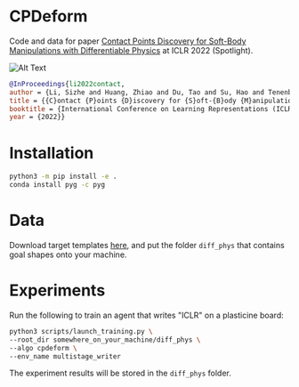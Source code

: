 # CPDeform
Code and data for paper [Contact Points Discovery for Soft-Body Manipulations with Differentiable Physics](https://lester0866.github.io/publication/contact_points_discovery_iclr2022/) at ICLR 2022 (Spotlight).

![Alt Text](https://github.com/lester0866/CPDeform/blob/main/demo/writer_demo.gif)

```bibtex
@InProceedings{li2022contact,
author = {Li, Sizhe and Huang, Zhiao and Du, Tao and Su, Hao and Tenenbaum, Joshua and Gan, Chuang},
title = {{C}ontact {P}oints {D}iscovery for {S}oft-{B}ody {M}anipulations with {D}ifferentiable {P}hysics},
booktitle = {International Conference on Learning Representations (ICLR)},
year = {2022}}
```

# Installation

```bash
python3 -m pip install -e .
conda install pyg -c pyg
```

# Data

Download target templates [here](https://drive.google.com/drive/folders/1Ym7XA-1_W1XZ9c0n8jJq04bpVbH2qTF8?usp=sharing),
and put the folder `diff_phys` that contains goal shapes onto your machine.

# Experiments

Run the following to train an agent that writes "ICLR" on a plasticine board:

```bash
python3 scripts/launch_training.py \
--root_dir somewhere_on_your_machine/diff_phys \
--algo cpdeform \ 
--env_name multistage_writer
```

The experiment results will be stored in the `diff_phys` folder. 

